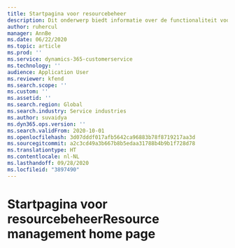 ```yaml
---
title: Startpagina voor resourcebeheer
description: Dit onderwerp biedt informatie over de functionaliteit voor resourcebeheer in Dynamics 365 Project Operations.
author: ruhercul
manager: AnnBe
ms.date: 06/22/2020
ms.topic: article
ms.prod: ''
ms.service: dynamics-365-customerservice
ms.technology: ''
audience: Application User
ms.reviewer: kfend
ms.search.scope: ''
ms.custom: ''
ms.assetid: ''
ms.search.region: Global
ms.search.industry: Service industries
ms.author: suvaidya
ms.dyn365.ops.version: ''
ms.search.validFrom: 2020-10-01
ms.openlocfilehash: 3d07dddf017afb5642ca96883b78f8719217aa3d
ms.sourcegitcommit: a2c3cd49a3b667b8b5edaa31788b4b9b1f728d78
ms.translationtype: HT
ms.contentlocale: nl-NL
ms.lasthandoff: 09/28/2020
ms.locfileid: "3897490"
---
```

# <a name="resource-management-home-page"></a><span data-ttu-id="fd1fd-103">Startpagina voor resourcebeheer</span><span class="sxs-lookup"><span data-stu-id="fd1fd-103">Resource management home page</span></span>
